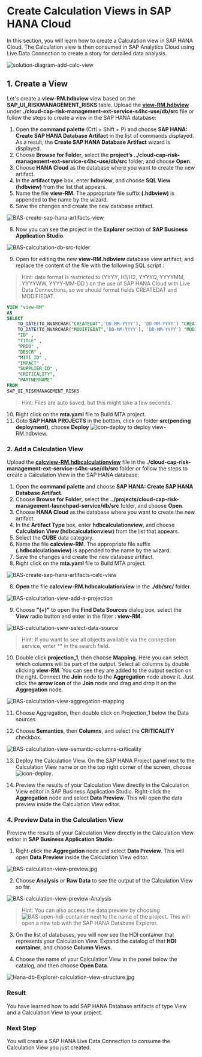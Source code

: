 # Create Calculation Views in SAP HANA Cloud

In this section, you will learn how to create a Calculation view in SAP HANA Cloud. The Calculation view is then consumed in SAP Analytics Cloud using Live Data Connection to create a story for detailed data analysis.

![solution-diagram-add-calc-view](./images/solution-diagram-add-calc-view.jpg)

## 1. Create a View

Let's create a **view-RM.hdbview** view based on the **SAP_UI_RISKMANAGEMENT_RISKS** table. Upload the **[view-RM.hdbview](./view-RM.hdbview)** under **./cloud-cap-risk-management-ext-service-s4hc-use/db/src** file or follow the steps to create a view in the SAP HANA database:

1. Open the **command palette** (Crtl + Shift + P) and choose **SAP HANA: Create SAP HANA Database Artifact** in the list of commands displayed. As a result, the **Create SAP HANA Database Artifact** wizard is displayed.
2. Choose **Browse for Folder**, select the **project’s ../cloud-cap-risk-management-ext-service-s4hc-use/db/src** folder, and choose **Open**.
3. Choose **HANA Cloud** as the database where you want to create the new artifact.
4. In the **artifact type** box, enter **hdbview**, and choose **SQL View (hdbview)** from the list that appears.
6. Name the file **view-RM**. The appropriate file suffix **(.hdbview)** is appended to the name by the wizard.
7. Save the changes and create the new database artifact.

![BAS-create-sap-hana-artifacts-view](./images/BAS-create-sap-hana-artifacts-view.jpg)

8. Now you can see the project in the **Explorer** section of **SAP Business Application Studio**.

![BAS-calcultation-db-src-folder](./images/BAS-calcultation-db-src-folder.jpg)

9. Open for editing the new **view-RM.hdbview** database view artifact, and replace the content of the file with the following SQL script :

>Hint: date format is restricted to (YYYY, H1/H2, YYYYQ, YYYYMM, YYYYWW, YYYY-MM-DD ) on the use of SAP HANA Cloud with Live Data Connections, so we should format
>fields CREATEDAT and MODIFIEDAT.  

>
```sql
VIEW "view-RM"
AS 
SELECT  
    TO_DATE(TO_NVARCHAR("CREATEDAT",'DD-MM-YYYY'), 'DD-MM-YYYY') "CREATEDAT",
    TO_DATE(TO_NVARCHAR("MODIFIEDAT",'DD-MM-YYYY'), 'DD-MM-YYYY') "MODIFIEDAT",
	"ID" ,
	"TITLE" ,
	"PRIO" ,
	"DESCR" ,
	"MITI_ID" ,
	"IMPACT" ,
	"SUPPLIER_ID" ,
	"CRITICALITY",
	"PARTNERNAME"
FROM
SAP_UI_RISKMANAGEMENT_RISKS
```
>Hint: Files are auto saved, but this might take a few seconds.

10. Right click on the **mta.yaml** file to Build MTA project.
11. Goto **SAP HANA PROJECTS** in the bottom, click on folder **src(pending deployment)**, choose **Deploy** ![icon-deploy](./images/icon-deploy.png) to deploy view-RM.hdbview.

### 2. Add a Calculation View

Upload the **[calcview-RM.hdbcalculationview](./calcview-RM.hdbcalculationview)** file in the **./cloud-cap-risk-management-ext-service-s4hc-use/db/src** folder or follow the steps to create a Calculation View in the SAP HANA database:

1. Open the **command palette** and choose **SAP HANA: Create SAP HANA Database Artifact**.
2. Choose **Browse for Folder**, select the **../projects/cloud-cap-risk-management-launchpad-service/db/src** folder, and choose **Open**.
3. Choose **HANA Cloud** as the database where you want to create the new artifact.
4. In the **Artifact Type** box, enter **hdbcalculationview**, and choose **Calculation View (hdbcalculationview)** from the list that appears.
5. Select the **CUBE** data category.
6. Name the file **calcview-RM**. The appropriate file suffix **(.hdbcalculationview)** is appended to the name by the wizard.
7. Save the changes and create the new database artifact.
8. Right click on the **mta.yaml** file to Build MTA project.

![BAS-create-sap-hana-artifacts-calc-view](./images/BAS-create-sap-hana-artifacts-calc-view.jpg)

8. **Open** the file **calcview-RM.hdbcalculationview** in the **./db/src/** folder.

![BAS-calcultation-view-add-a-projection](./images/BAS-calcultation-view-add-a-projection.jpg)

9. Choose **"(+)"** to open the **Find Data Sources** dialog box, select the **View** radio button and enter in the filter : **view-RM**.

![BAS-calcultation-view-select-data-source](./images/BAS-calcultation-view-select-data-source.jpg)

>Hint: If you want to see all objects available via the connection service, enter ** in the search field.

10. Double click **projection_1**, then choose **Mapping**. Here you can select which columns will be part of the output. Select all columns by double clicking **view-RM**. You can see they are added to the output section on the right. Connect the **Join** node to the **Aggregation** node above it. Just click the **arrow icon** of the **Join** node and drag and drop it on the **Aggregation** node.

![BAS-calcultation-view-aggregation-mapping](./images/BAS-calcultation-view-aggregation-mapping.jpg)

11. Choose Aggregation, then double click on Projection_1 below the Data sources

12. Choose **Semantics**, then **Columns**, and select the **CRITICALITY** checkbox.

![BAS-calcultation-view-semantic-columns-criticality](./images/BAS-calcultation-view-semantic-columns-criticality.jpg)

13. Deploy the Calculation View. On the SAP HANA Project panel next to the Calculation View name or on the top right corner of the screen, choose ![icon-deploy](./images/icon-deploy.png).

14. Preview the results of your Calculation View directly in the Calculation View editor in SAP Business Application Studio. Right-click the **Aggregation** node and select **Data Preview**. This will open the data preview inside the Calculation View editor.

### 4. Preview Data in the Calculation View

Preview the results of your Calculation View directly in the Calculation View editor in **SAP Business Application Studio**.

1. Right-click the **Aggregation** node and select **Data Preview**. This will open **Data Preview** inside the Calculation View editor.

![BAS-calculation-view-preview.jpg](./images/BAS-calculation-view-preview.jpg)

2. Choose **Analysis** or **Raw Data** to see the output of the Calculation View so far.

![BAS-calculation-view-preview-Analysis](./images/BAS-calculation-view-preview-Analysis.jpg)

>Hint:  You can also access the data preview by choosing ![BAS-open-hdi-container](./images/BAS-open-hdi-container.jpg) next to the name of the project. This will open a new tab with the SAP HANA Database Explorer.

3. On the list of databases, you will now see the HDI container that represents your Calculation View. Expand the catalog of that **HDI container**, and choose **Column Views**.

4. Choose the name of your Calculation View in the panel below the catalog, and then choose **Open Data**.

![Hana-db-Explorer-calculation-view-structure.jpg](./images/Hana-db-Explorer-calculation-view-structure.jpg)

### Result
You have learned how to add SAP HANA Database artifacts of type View and a Calculation View to your project. 

### Next Step
You will create a SAP HANA Live Data Connection to consume the Calculation View you just created.

